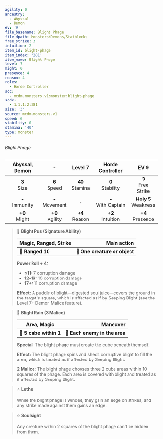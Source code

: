 ```yaml
---
agility: 0
ancestry:
  - Abyssal
  - Demon
ev: '9'
file_basename: Blight Phage
file_dpath: Monsters/Demons/Statblocks
free_strike: 3
intuition: 2
item_id: blight-phage
item_index: '281'
item_name: Blight Phage
level: 7
might: 0
presence: 4
reason: 4
roles:
  - Horde Controller
scc:
  - mcdm.monsters.v1:monster:blight-phage
scdc:
  - 1.1.1:2:281
size: '3'
source: mcdm.monsters.v1
speed: 6
stability: 0
stamina: '40'
type: monster
---
```


###### Blight Phage

|   Abyssal, Demon    |          -          |       Level 7       |    Horde Controller     |           EV 9           |
| :-----------------: | :-----------------: | :-----------------: | :---------------------: | :----------------------: |
|   **3**<br/> Size   |  **6**<br/> Speed   | **40**<br/> Stamina |  **0**<br/> Stability   |  **3**<br/> Free Strike  |
| **-**<br/> Immunity | **-**<br/> Movement |          -          | **-**<br/> With Captain | **Holy 5**<br/> Weakness |
|  **+0**<br/> Might  | **+0**<br/> Agility | **+4**<br/> Reason  |  **+2**<br/> Intuition  |   **+4**<br/> Presence   |

<!-- -->
> 🏹 **Blight Pus (Signature Ability)**
>
> | **Magic, Ranged, Strike** |               **Main action** |
> | ------------------------- | ----------------------------: |
> | **📏 Ranged 10**          | **🎯 One creature or object** |
>
> **Power Roll + 4:**
>
> - **≤11:** 7 corruption damage
> - **12-16:** 10 corruption damage
> - **17+:** 11 corruption damage
>
> **Effect:** A puddle of blight—digested soul juice—covers the ground in the target's square, which is affected as if by Seeping Blight (see the Level 7+ Demon Malice feature).

<!-- -->
> 🔳 **Blight Rain (3 Malice)**
>
> | **Area, Magic**        |                  **Maneuver** |
> | ---------------------- | ----------------------------: |
> | **📏 5 cube within 1** | **🎯 Each enemy in the area** |
>
> **Special:** The blight phage must create the cube beneath themself.
>
> **Effect:** The blight phage spins and sheds corruptive blight to fill the area, which is treated as if affected by Seeping Blight.
>
> **2 Malice:** The blight phage chooses three 2 cube areas within 10 squares of the phage. Each area is covered with blight and treated as if affected by Seeping Blight.

<!-- -->
> ⭐️ **Lethe**
>
> While the blight phage is winded, they gain an edge on strikes, and any strike made against them gains an edge.

<!-- -->
> ⭐️ **Soulsight**
>
> Any creature within 2 squares of the blight phage can't be hidden from them.
